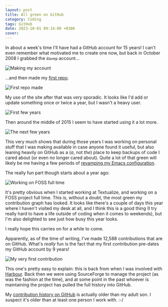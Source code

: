 ```yaml
---
layout: post
title: All green on GitHub
category: Coding
tags: GitHub
date: 2023-10-01 09:14:00 +0100
cover:
---
```


In about a week's time I'll have had a GitHub account for 15 years! I can't
even remember what motivated me to create one now, but back in October 2008
I grabbed the `davep` account...

![Making my account](/attachments/2023/10/01/account-made.png#centre)

...and then made my [first repo](https://github.com/davep/dict.rb).

![First repo made](/attachments/2023/10/01/first-repo.png#centre)

My use of the site after that was *very* sporadic. It looks like I'd add or
update something once or twice a year, but I wasn't a heavy user.

![First few years](/attachments/2023/10/01/first-few-years.png#centre)

Then around the middle of 2015 I seem to have started using it a lot more.

![The next few years](/attachments/2023/10/01/next-few-years.png#centre)

This very much shows that during those years I was working on personal stuff
that I was making available in case anyone found it useful, but also leaning
heavily on GitHub as a (*a*, not *the*) place to keep backups of code I
cared about (or even no longer cared about). Quite a lot of that green will
likely be me having a few periods of [revamping my Emacs
configuration](/category/emacs.html).

The really fun part though starts about a year ago:

![Working on FOSS full time](/attachments/2023/10/01/full-time.png#centre)

It's pretty obvious when I started working at Textualize, and working on a
FOSS project full time. This is, without a doubt, the most green my
contribution graph has looked. It looks like there's a couple of days this
year where I haven't visited my desk at all, and I think this is a good
thing (I try really hard to have a life outside of coding when it comes to
weekends), but I'm also delighted to see just how busy this year looks.

I really hope this carries on for a while to come.

Apparently, as of the time of writing, I've made 12,588 contributions that
are on GitHub. What's *really* fun is the fact that my first contribution
pre-dates my GitHub account by 9 years!

![My very first contribution](/attachments/2023/10/01/very-first-contrib.png#centre)

This one's pretty easy to explain: this is back from when I was involved
with
[Harbour](https://en.wikipedia.org/wiki/Harbour_(programming_language)).
Back then we were using SourceForge to manage the project (as was the
fashion at the time), and at some point in the past whoever is maintaining
the project has pulled the full history into GitHub.

My [contribution history on
GitHub](/attachments/2023/10/01/contributions.png) is actually older than my
adult son. I suspect it's older than at least one person I work with. :-/

[//]: # (2023-10-01-all-green-on-github.md ends here)
